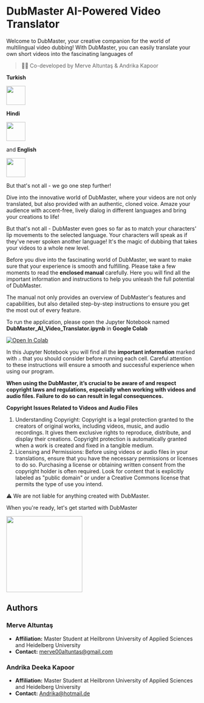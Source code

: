 # DubMaster AI-Powered Video Translator

Welcome to DubMaster, your creative companion for the world of multilingual video dubbing! With DubMaster, you can easily translate your own short videos into the fascinating languages of 

> 🧑‍💻 Co-developed by Merve Altuntaş & Andrika Kapoor 

**Turkish**

<img src="https://em-content.zobj.net/source/emojione/151/flag-for-turkey_1f1f9-1f1f7.png" width=50>

**Hindi** 


<img src="https://em-content.zobj.net/source/emojione/151/flag-for-india_1f1ee-1f1f3.png" width=50>

and **English** 

<img src="https://em-content.zobj.net/source/emojione/151/flag-for-united-states_1f1fa-1f1f8.png" width=50>

But that's not all - we go one step further!


Dive into the innovative world of DubMaster, where your videos are not only translated, but also provided with an authentic, cloned voice. Amaze your audience with accent-free, lively dialog in different languages and bring your creations to life!

But that's not all - DubMaster even goes so far as to match your characters' lip movements to the selected language. Your characters will speak as if they've never spoken another language! It's the magic of dubbing that takes your videos to a whole new level.

Before you dive into the fascinating world of DubMaster, we want to make sure that your experience is smooth and fulfilling. Please take a few moments to read the **enclosed manual** carefully. Here you will find all the important information and instructions to help you unleash the full potential of DubMaster.

The manual not only provides an overview of DubMaster's features and capabilities, but also detailed step-by-step instructions to ensure you get the most out of every feature. 

To run the application, please open the Jupyter Notebook named **DubMaster_AI_Video_Translator.ipynb** in **Google Colab** 

<a href="https://github.com/Merve-Altuntas/DubMaster-AI_Powered_Video_Translator/blob/main/DubMaster_AI_Video_Translator.ipynb" target="_parent"><img src="https://colab.research.google.com/assets/colab-badge.svg" alt="Open In Colab"/></a>

In this Jupyter Notebook you will find all the **important information** marked with `⚠️` that you should consider before running each cell. Careful attention to these instructions will ensure a smooth and successful experience when using our program. 


**When using the DubMaster, it’s crucial to be aware of and respect copyright
laws and regulations, especially when working with videos and audio files.
Failure to do so can result in legal consequences.** 

**Copyright Issues Related to Videos and Audio Files**
1. Understanding Copyright:
Copyright is a legal protection granted to the creators of original works,
including videos, music, and audio recordings. It gives them exclusive
rights to reproduce, distribute, and display their creations. Copyright
protection is automatically granted when a work is created and fixed in
a tangible medium.
2. Licensing and Permissions:
Before using videos or audio files in your translations, ensure that you
have the necessary permissions or licenses to do so. Purchasing a
license or obtaining written consent from the copyright holder is often
required. Look for content that is explicitly labeled as "public domain"
or under a Creative Commons license that permits the type of use you
intend.

⚠️ We are not liable for anything created with DubMaster. 

When you're ready, let's get started with DubMaster

<img src="https://cdn.dribbble.com/users/835519/screenshots/2651153/media/88df4e54e2a63400c340a18eaaab06e9.gif" width=200>

## Authors

### Merve Altuntaş
* **Affiliation:** Master Student at Heilbronn University of Applied Sciences and Heidelberg University 
* **Contact:** merve00altuntas@gmail.com 

### Andrika Deeka Kapoor
* **Affiliation:** Master Student at Heilbronn University of Applied Sciences and Heidelberg University
* **Contact:** Andrika@hotmail.de 
